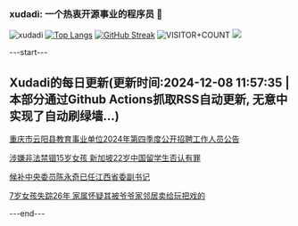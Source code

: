### xudadi: 一个热衷开源事业的程序员 👋

![xudadi](https://github-readme-stats-git-masterorgs-github-readme-stats-team.vercel.app/api?username=xudadi)
[![Top Langs](https://github-readme-stats.vercel.app/api/top-langs/?username=xudadi)](https://github.com/anuraghazra/github-readme-stats)
[![GitHub Streak](https://streak-stats.demolab.com?user=xudadi&locale=zh_Hans)](https://git.io/streak-stats)
![VISITOR+COUNT](https://komarev.com/ghpvc/?username=xudadi&label=VISITOR+COUNT)
![](https://raw.githubusercontent.com/xudadi/xudadi/main/assets/github-contribution-grid-snake.svg)


---start---

## Xudadi的每日更新(更新时间:2024-12-08 11:57:35 | 本部分通过Github Actions抓取RSS自动更新, 无意中实现了自动刷绿墙...)

[重庆市云阳县教育事业单位2024年第四季度公开招聘工作人员公告](https://www.gongkaoleida.com/article/2221666)

[涉嫌非法禁锢15岁女孩 新加坡22岁中国留学生否认有罪](https://m.163.com/news/article/JIQN0TNG0530JPVV.html)

[候补中央委员陈永奇已任江西省委副书记](https://m.163.com/news/article/JISB7ISA0530M570.html)

[7岁女孩失踪26年 家属怀疑其被爷爷家邻居卖给玩把戏的](https://m.163.com/news/article/JIOQKQ93053469LG.html)

---end---
